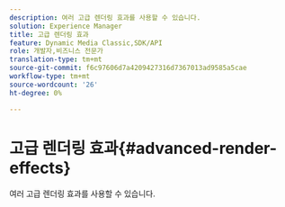 ```yaml
---
description: 여러 고급 렌더링 효과를 사용할 수 있습니다.
solution: Experience Manager
title: 고급 렌더링 효과
feature: Dynamic Media Classic,SDK/API
role: 개발자,비즈니스 전문가
translation-type: tm+mt
source-git-commit: f6c97606d7a4209427316d7367013ad9585a5cae
workflow-type: tm+mt
source-wordcount: '26'
ht-degree: 0%

---
```



# 고급 렌더링 효과{#advanced-render-effects}

여러 고급 렌더링 효과를 사용할 수 있습니다.

